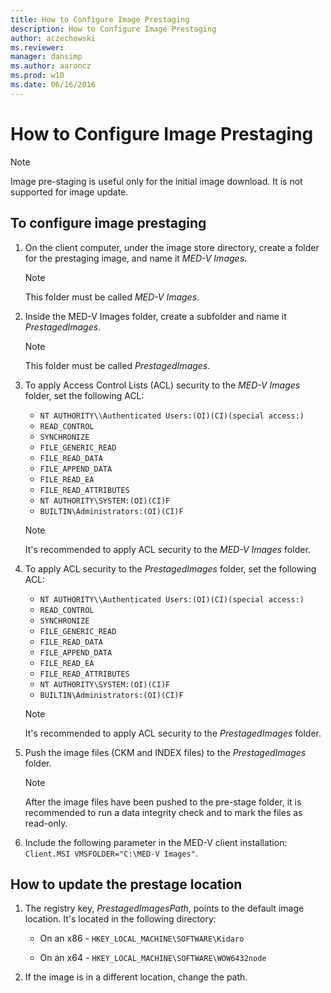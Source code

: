 ```yaml
---
title: How to Configure Image Prestaging
description: How to Configure Image Prestaging
author: aczechowski
ms.reviewer: 
manager: dansimp
ms.author: aaroncz
ms.prod: w10
ms.date: 06/16/2016
---
```



# How to Configure Image Prestaging

> [!NOTE]
> Image pre-staging is useful only for the initial image download. It is not supported for image update.

## To configure image prestaging

1. On the client computer, under the image store directory, create a folder for the prestaging image, and name it *MED-V Images*.

    > [!NOTE]
    > This folder must be called *MED-V Images*.

2. Inside the MED-V Images folder, create a subfolder and name it *PrestagedImages*.

    > [!NOTE]
    > This folder must be called *PrestagedImages*.

3. To apply Access Control Lists (ACL) security to the *MED-V Images* folder, set the following ACL:

    - `NT AUTHORITY\\Authenticated Users:(OI)(CI)(special access:)`
    - `READ_CONTROL`
    - `SYNCHRONIZE`
    - `FILE_GENERIC_READ`
    - `FILE_READ_DATA`
    - `FILE_APPEND_DATA`
    - `FILE_READ_EA`
    - `FILE_READ_ATTRIBUTES`
    - `NT AUTHORITY\SYSTEM:(OI)(CI)F`
    - `BUILTIN\Administrators:(OI)(CI)F`

    > [!NOTE]
    > It's recommended to apply ACL security to the *MED-V Images* folder.

4. To apply ACL security to the *PrestagedImages* folder, set the following ACL:

    - `NT AUTHORITY\\Authenticated Users:(OI)(CI)(special access:)`
    - `READ_CONTROL`
    - `SYNCHRONIZE`
    - `FILE_GENERIC_READ`
    - `FILE_READ_DATA`
    - `FILE_APPEND_DATA`
    - `FILE_READ_EA`
    - `FILE_READ_ATTRIBUTES`
    - `NT AUTHORITY\SYSTEM:(OI)(CI)F`
    - `BUILTIN\Administrators:(OI)(CI)F`

    > [!NOTE]
    > It's recommended to apply ACL security to the *PrestagedImages* folder.

5. Push the image files (CKM and INDEX files) to the *PrestagedImages* folder.

    > [!NOTE]
    > After the image files have been pushed to the pre-stage folder, it is recommended to run a data integrity check and to mark the files as read-only.

6. Include the following parameter in the MED-V client installation: `Client.MSI VMSFOLDER="C:\MED-V Images"`.

## How to update the prestage location

1. The registry key, *PrestagedImagesPath*, points to the default image location. It's located in the following directory:

    - On an x86 - `HKEY_LOCAL_MACHINE\SOFTWARE\Kidaro`

    - On an x64 - `HKEY_LOCAL_MACHINE\SOFTWARE\WOW6432node`

2. If the image is in a different location, change the path.
